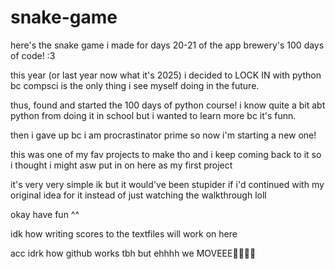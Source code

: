 # snake-game

here's the snake game i made for days 20-21 of the app brewery's 100 days of code! :3

this year (or last year now what it's 2025) i decided to LOCK IN with python bc compsci is the only thing i see myself doing in the future.

thus, found and started the 100 days of python course! i know quite a bit abt python from doing it in school but i wanted to learn more bc it's funn.

then i gave up bc i am procrastinator prime so now i'm starting a new one! 

this was one of my fav projects to make tho and i keep coming back to it so i thought i might asw put in on here as my first project

it's very very simple ik but it would've been stupider if i'd continued with my original idea for it instead of just watching the walkthrough loll

okay have fun ^^

idk how writing scores to the textfiles will work on here

acc idrk how github works tbh but ehhhh we MOVEEE🤑🤑🤑👅
